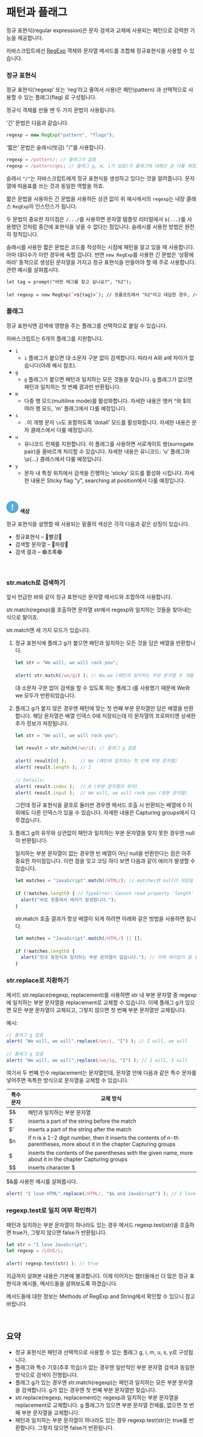 패턴과 플래그
============

정규 표현식(regular expression)은 문자 검색과 교체에 사용되는 패턴으로 강력한 기능을 제공합니다.

자바스크립트에선 [RegExp](https://developer.mozilla.org/ko/docs/Web/JavaScript/Reference/Global_Objects/RegExp) 객체와 문자열 메서드를 조합해 정규표현식을 사용할 수 있습니다.

### 정규 표현식
정규 표현식(‘regexp’ 또는 'reg’라고 줄여서 사용)은 패턴(pattern) 과 선택적으로 사용할 수 있는 플래그(flag) 로 구성됩니다.

정규식 객체를 만들 땐 두 가지 문법이 사용됩니다.

‘긴’ 문법은 다음과 같습니다.
```Javascript
regexp = new RegExp("pattern", "flags");
```

‘짧은’ 문법은 슬래시(빗금) "/"를 사용합니다.
```Javascript
regexp = /pattern/; // 플래그가 없음
regexp = /pattern/gmi; // 플래그 g, m, i가 있음(각 플래그에 대해선 곧 다룰 예정)
```

슬래시 `"/"`는 자바스크립트에게 정규 표현식을 생성하고 있다는 것을 알려줍니다. 문자열에 따옴표를 쓰는 것과 동일한 역할을 하죠.

짧은 문법을 사용하든 긴 문법을 사용하든 상관 없이 위 예시에서의 `regexp`는 내장 클래스 `RegExp`의 인스턴스가 됩니다.

두 문법의 중요한 차이점은 `/.../`를 사용하면 문자열 템플릿 리터럴에서 `${...}`를 사용했던 것처럼 중간에 표현식을 넣을 수 없다는 점입니다. 슬래시를 사용한 방법은 완전히 정적입니다.

슬래시를 사용한 짧은 문법은 코드를 작성하는 시점에 패턴을 알고 있을 때 사용합니다. 아마 대다수가 이런 경우에 속할 겁니다. 반면 `new RegExp`를 사용한 긴 문법은 ‘상황에 따라’ 동적으로 생성된 문자열을 가지고 정규 표현식을 만들어야 할 때 주로 사용합니다. 관련 예시를 살펴봅시다.
```html
let tag = prompt("어떤 태그를 찾고 싶나요?", "h2");

let regexp = new RegExp(`<${tag}>`); // 프롬프트에서 "h2"라고 대답한 경우, /<h2>/와 동일한 역할을 합니다.
```

### 플래그
정규 표현식엔 검색에 영향을 주는 플래그를 선택적으로 붙일 수 있습니다.

자바스크립트는 6개의 플래그를 지원합니다.

- `i`
  - `i` 플래그가 붙으면 대·소문자 구분 없이 검색합니다. 따라서 A와 a에 차이가 없습니다(아래 예시 참조).
- `g`
  - `g` 플래그가 붙으면 패턴과 일치하는 모든 것들을 찾습니다. g 플래그가 없으면 패턴과 일치하는 첫 번째 결과만 반환됩니다.
- `m`
  - 다중 행 모드(multiline mode)를 활성화합니다. 자세한 내용은 앵커 ^와 $의 여러 행 모드, 'm' 플래그에서 다룰 예정입니다.
- `s`
  - `.`이 개행 문자 `\n`도 포함하도록 ‘dotall’ 모드를 활성화합니다. 자세한 내용은 문자 클래스에서 다룰 예정입니다.
- `u`
  - 유니코드 전체를 지원합니다. 이 플래그를 사용하면 서로게이트 쌍(surrogate pair)을 올바르게 처리할 수 있습니다. 자세한 내용은 유니코드: 'u' 플래그와 \p{...} 클래스에서 다룰 예정입니다.
- `y`
  - 문자 내 특정 위치에서 검색을 진행하는 ‘sticky’ 모드를 활성화 시킵니다. 자세한 내용은 Sticky flag "y", searching at position에서 다룰 예정입니다.

<br />

<img class="icon" src="../../images/commons/icons/circle-exclamation-solid.svg" /> **색상**

정규 표현식을 설명할 때 사용되는 밑줄의 색상은 각각 다음과 같은 상징이 있습니다.
- 정규표현식 – 🔴빨강🔴
- 검색할 문자열 – 🔵파랑🔵
- 검색 결과 – 🟢초록🟢

<br />

### str.match로 검색하기
앞서 언급한 바와 같이 정규 표현식은 문자열 메서드와 조합하여 사용합니다.

str.match(regexp)를 호출하면 문자열 str에서 regexp와 일치하는 것들을 찾아내는 식으로 말이죠.

str.match엔 세 가지 모드가 있습니다.

1. 정규 표현식에 플래그 g가 붙으면 패턴과 일치하는 모든 것을 담은 배열을 반환합니다.
    ```Javascript
    let str = "We will, we will rock you";

    alert( str.match(/we/gi) ); // We,we (패턴과 일치하는 부분 문자열 두 개를 담은 배열)
    ```

    대·소문자 구분 없이 검색을 할 수 있도록 하는 플래그 i를 사용했기 때문에 We와 we 모두가 반환되었습니다.

2. 플래그 g가 붙지 않은 경우엔 패턴에 맞는 첫 번째 부분 문자열만 담은 배열을 반환합니다. 해당 문자열은 배열 인덱스 0에 저장되는데 이 문자열의 프로퍼티엔 상세한 추가 정보가 저장됩니다.
    ```Javascript
    let str = "We will, we will rock you";

    let result = str.match(/we/i); // 플래그 g 없음

    alert( result[0] );     // We (패턴에 일치하는 첫 번째 부분 문자열)
    alert( result.length ); // 1

    // Details:
    alert( result.index );  // 0 (부분 문자열의 위치)
    alert( result.input );  // We will, we will rock you (원본 문자열)
    ```

    그런데 정규 표현식을 괄호로 둘러싼 경우엔 메서드 호출 시 반환되는 배열에 0 이외에도 다른 인덱스가 있을 수 있습니다. 자세한 내용은 Capturing groups에서 다루겠습니다.

3. 플래그 g의 유무와 상관없이 패턴과 일치하는 부분 문자열을 찾지 못한 경우엔 null이 반환됩니다.

    일치하는 부분 문자열이 없는 경우엔 빈 배열이 아닌 null을 반환한다는 점은 아주 중요한 차이점입니다. 이런 점을 잊고 코딩 하다 보면 다음과 같이 에러가 발생할 수 있습니다.
    ```Javascript
    let matches = "JavaScript".match(/HTML/); // matches엔 null이 저장됨

    if (!matches.length) { // TypeError: Cannot read property 'length' of null
      alert("바로 윗줄에서 에러가 발생합니다.");
    }
    ```

    str.match 호출 결과가 항상 배열이 되게 하려면 아래와 같은 방법을 사용하면 됩니다.
    ```Javascript
    let matches = "JavaScript".match(/HTML/) || [];

    if (!matches.length) {
      alert("정규 표현식과 일치하는 부분 문자열이 없습니다."); // 이제 에러없이 잘 동작하네요.
    }
    ```

### str.replace로 치환하기
메서드 str.replace(regexp, replacement)를 사용하면 str 내 부분 문자열 중 regexp에 일치하는 부분 문자열을 replacement로 교체할 수 있습니다. 이때 플래그 g가 있으면 모든 부분 문자열이 교체되고, 그렇지 않으면 첫 번째 부분 문자열만 교체됩니다.

예시:
```Javascript
// 플래그 g 없음
alert( "We will, we will".replace(/we/i, "I") ); // I will, we will

// 플래그 g 있음
alert( "We will, we will".replace(/we/ig, "I") ); // I will, I will
```

여기서 두 번째 인수 replacement는 문자열인데, 문자열 안에 다음과 같은 특수 문자를 넣어주면 독특한 방식으로 문자열을 교체할 수 있습니다.


|특수 문자|교체 방식|
|---|---|
|$&|패턴과 일치하는 부분 문자열|
|$`|inserts a part of the string before the match|
|$'|inserts a part of the string after the match|
|$n|if n is a 1-2 digit number, then it inserts the contents of n-th parentheses, more about it in the chapter Capturing groups|
|$<name>|inserts the contents of the parentheses with the given name, more about it in the chapter Capturing groups|
|$$|inserts character $|

$&를 사용한 예시를 살펴봅시다.
```Javascript
alert( "I love HTML".replace(/HTML/, "$& and JavaScript") ); // I love HTML and JavaScript
```

### regexp.test로 일치 여부 확인하기
패턴과 일치하는 부분 문자열이 하나라도 있는 경우 메서드 regexp.test(str)을 호출하면 true가, 그렇지 않으면 false가 반환됩니다.
```Javascript
let str = "I love JavaScript";
let regexp = /LOVE/i;

alert( regexp.test(str) ); // true
```

지금까지 살펴본 내용은 기본에 불과합니다. 이제 이어지는 챕터들에선 더 많은 정규 표현식과 예시들, 메서드들을 살펴보도록 하겠습니다.

메서드들에 대한 정보는 Methods of RegExp and String에서 확인할 수 있으니 참고 바랍니다.

<br />

## 요약
- 정규 표현식은 패턴과 선택적으로 사용할 수 있는 플래그 g, i, m, u, s, y로 구성됩니다.
- 플래그와 특수 기호(추후 학습)가 없는 경우엔 일반적인 부분 문자열 검색과 동일한 방식으로 검색이 진행됩니다.
- 플래그 g가 있는 경우엔 str.match(regexp)는 패턴과 일치하는 모든 부분 문자열을 검색합니다. g가 없는 경우엔 첫 번째 부분 문자열만 찾습니다.
- str.replace(regexp, replacement)는 regexp과 일치하는 부분 문자열을 replacement로 교체합니다. g 플래그가 있으면 부분 문자열 전체를, 없으면 첫 번째 부분 문자열을 교체합니다.
- 패턴과 일치하는 부분 문자열이 하나라도 있는 경우 regexp.test(str)는 true를 반환합니다. 그렇지 않으면 false가 반환됩니다.
